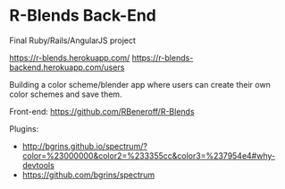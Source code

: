 # R-Blends Back-End
Final Ruby/Rails/AngularJS project

https://r-blends.herokuapp.com/
https://r-blends-backend.herokuapp.com/users

Building a color scheme/blender app where users can create their own color schemes and save them.

Front-end: https://github.com/RBeneroff/R-Blends

Plugins:
- http://bgrins.github.io/spectrum/?color=%23000000&color2=%233355cc&color3=%237954e4#why-devtools
- https://github.com/bgrins/spectrum
